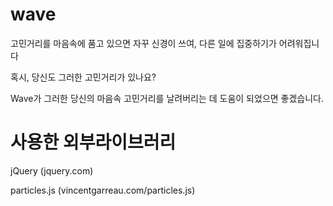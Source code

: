 # wave
고민거리를 마음속에 품고 있으면 자꾸 신경이 쓰여, 다른 일에 집중하기가 어려워집니다

혹시, 당신도 그러한 고민거리가 있나요?

Wave가 그러한 당신의 마음속 고민거리를 날려버리는 데 도움이 되었으면 좋겠습니다.

# 사용한 외부라이브러리
jQuery (jquery.com)

particles.js (vincentgarreau.com/particles.js)
